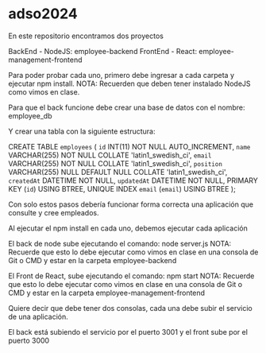 # adso2024

En este repositorio encontramos dos proyectos

BackEnd - NodeJS: employee-backend
FrontEnd - React: employee-management-frontend

Para poder probar cada uno, primero debe ingresar a cada carpeta y ejecutar npm install.
NOTA: Recuerden que deben tener instalado NodeJS como vimos en clase.

Para que el back funcione debe crear una base de datos con el nombre: employee_db

Y crear una tabla con la siguiente estructura:

CREATE TABLE `employees` (
	`id` INT(11) NOT NULL AUTO_INCREMENT,
	`name` VARCHAR(255) NOT NULL COLLATE 'latin1_swedish_ci',
	`email` VARCHAR(255) NOT NULL COLLATE 'latin1_swedish_ci',
	`position` VARCHAR(255) NULL DEFAULT NULL COLLATE 'latin1_swedish_ci',
	`createdAt` DATETIME NOT NULL,
	`updatedAt` DATETIME NOT NULL,
	PRIMARY KEY (`id`) USING BTREE,
	UNIQUE INDEX `email` (`email`) USING BTREE
);

Con solo estos pasos debería funcionar forma correcta una aplicación que consulte y cree empleados.

Al ejecutar el npm install en cada uno, debemos ejecutar cada aplicación

El back de node sube ejecutando el comando: node server.js
NOTA: Recuerde que esto lo debe ejecutar como vimos en clase en una consola de Git o CMD y estar en la carpeta employee-backend

El Front de React, sube ejecutando el comando: npm start
NOTA: Recuerde que esto lo debe ejecutar como vimos en clase en una consola de Git o CMD y estar en la carpeta employee-management-frontend

Quiere decir que debe tener dos consolas, cada una debe subir el servicio de una aplicación.

El back está subiendo el servicio por el puerto 3001 y el front sube por el puerto 3000

